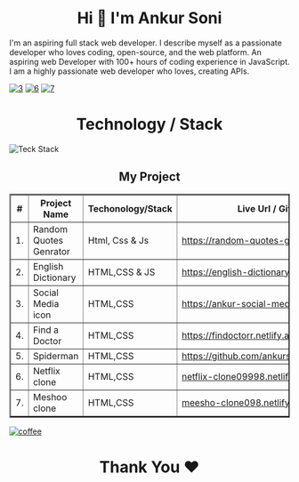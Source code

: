 <h1 align="center"> Hi 👋 I'm Ankur Soni</h1>

I'm an aspiring full stack web developer. I describe myself as a passionate developer who loves coding, open-source, and the web platform.
An aspiring web Developer with 100+ hours of coding experience in JavaScript. I am a highly passionate web developer who loves, creating APIs.

<!-- [![1](https://user-images.githubusercontent.com/81063456/160662567-0d63ae41-286e-40a0-9d46-ce3f4b754146.png)](https://www.facebook.com/durgeshsoniblogger) -->
[![3](https://user-images.githubusercontent.com/81063456/160662362-bee2e57d-d47e-4f2d-b481-72b9aced24a5.png)](https://www.instagram.com/ankur.soni20)
[![6](https://user-images.githubusercontent.com/81063456/160662372-9c743885-ddc8-4dda-9f49-01250900b8f6.png)](https://www.linkedin.com/in/ankur-soni-1a4a05259/)
[![7](https://user-images.githubusercontent.com/81063456/160662378-2fd26f8c-0fa6-44b0-9afc-6c1c71a3bc9b.png)](mailto:ankursoniblogger@gmail.com)
<!-- [![5](https://user-images.githubusercontent.com/81063456/160662370-d101e131-faf3-4716-8a24-7b2fa5d58284.png)](https://twitter.com/durgeshsoni08) -->



<!-- ![durgeshsoni(1)](https://user-images.githubusercontent.com/81063456/160451605-6f30038e-683e-4e95-81d9-1f28c3a4d65a.png) -->
<!-- ![Github banner](https://user-images.githubusercontent.com/81063456/169705234-2c4d4e60-25de-493d-a5a0-de05512e4633.png) -->

<h1 align="center"> Technology / Stack</h1>

<!-- ![Languages   Tools](https://user-images.githubusercontent.com/81063456/160660787-f18d9a0d-cb92-4852-ac43-3247e5fd2a11.png) -->
![Teck Stack](https://user-images.githubusercontent.com/81063456/169705256-ad8945ba-0b55-4c23-aad9-822dd97e3d4b.png)

<h2 align="center"> My Project </h2>
<table align="center" border="2">
   <thead>
        <tr>
            <th>#</th>
            <th>Project Name</th>
            <th>Techonology/Stack</th>
            <th>Live Url / Github Link</th>
        </tr>
    </thead>
      <tbody>
       <tr>
            <td>1.</td>
            <td>Random Quotes Genrator</td>
            <td>Html, Css & Js</td>
            <td><a href="https://random-quotes-genrator1.netlify.app" target="_blank">https://random-quotes-genrator1.netlify.app</a></td>
        </tr>
         <tr>
            <td>2.</td>
            <td>English Dictionary</td>
            <td>HTML,CSS & JS</td>
            <td><a href="https://english-dictionary1.netlify.app" target="_blank">https://english-dictionary1.netlify.app</a></td>
        </tr>
        <tr>
            <td>3.</td>
            <td>Social Media icon</td>
            <td>HTML,CSS </td>
            <td><a href="https://ankur-social-media-icon.netlify.app" target="_blank">https://ankur-social-media-icon.netlify.app</a></td>
        </tr>
           <tr>
            <td>4.</td>
            <td>Find a Doctor</td>
            <td>HTML,CSS</td>
            <td><a href="https://findoctorr.netlify.app"  target="_blank">https://findoctorr.netlify.app</a></td>
        </tr> 
         <tr>
            <td>5.</td>
            <td>Spiderman</td>
            <td>HTML,CSS </td>
            <td><a href="https://github.com/ankursoniblogger/Spiderman"  target="_blank">https://github.com/ankursoniblogger/Spiderman</a></td>
        </tr>
         <tr>
            <td>6.</td>
            <td>Netflix clone</td>
            <td>HTML,CSS </td>
            <td><a href="netflix-clone09998.netlify.app"  target="_blank">netflix-clone09998.netlify.app</a></td>
        </tr>
        <tr>
            <td>7.</td>
            <td>Meshoo clone</td>
            <td>HTML,CSS </td>
            <td><a href="meesho-clone098.netlify.app"  target="_blank">meesho-clone098.netlify.app</a></td>
        </tr>
<!--         <tr>
        <td>8.</td>
        <td>Student Attendance Management System</td>
            <td>HTML,CSS & JS</td>
            <td><a href="https://github.com/durgeshsoni/Student-Attendance-Management-System"  target="_blank">Github</a></td>
        </tr>
        <tr>
            <td>9.</td>
            <td>Text to Html Generator</td>
            <td>Django</td>
            <td><a href="https://github.com/durgeshsoni/Text-to-Html-Generator"  target="_blank">Github</a></td>
        </tr>
        <tr>
            <td>10.</td>
            <td>EmailSender</td>
            <td>Django</td>
            <td><a href="https://github.com/durgeshsoni/EmailSender"  target="_blank">Github</a></td>
        </tr>
        <tr>
            <td>11.</td>
            <td>Image Uploader</td>
            <td>Django</td>
            <td><a href="https://github.com/durgeshsoni/ImageUploader"  target="_blank">Github</a></td>
        </tr>
        <tr>
            <td>12.</td>
            <td>Url Shortner</td>
            <td>Django</td>
            <td><a href="https://github.com/durgeshsoni/UrlShortner"  target="_blank">Github</a></td>
       </tr>
          <tr>
            <td>13.</td>
            <td>Upgrad Clone</td>
            <td>HTML,CSS & JS</td>
            <td><a href="https://stupendous-alfajores-e52b1e.netlify.app"  target="_blank">https://stupendous-alfajores-e52b1e.netlify.app/</a></td>
       </tr> -->
    </tbody>  

</table>


[![coffee](https://user-images.githubusercontent.com/81063456/160665169-7d4ae351-ed39-4216-a071-d95232e8d88a.svg)](https://www.buymeacoffee.com/ankursonibg)


<h1 align="center"> Thank You ❤</h1>
